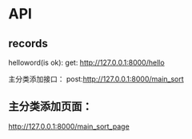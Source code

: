 # API





## records
helloword(is ok):
get:       http://127.0.0.1:8000/hello

主分类添加接口：
post:http://127.0.0.1:8000/main_sort



## 主分类添加页面：
http://127.0.0.1:8000/main_sort_page
